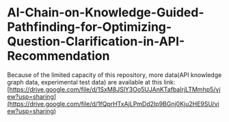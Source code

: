 # AI-Chain-on-Knowledge-Guided-Pathfinding-for-Optimizing-Question-Clarification-in-API-Recommendation
Because of the limited capacity of this repository, more data(API knowledge graph data, experimental test data) are available at this link: [https://drive.google.com/file/d/1SxM8JSlY3Oo5UJAnKTafbaIrjLTMmhp5/view?usp=sharing](https://drive.google.com/file/d/1fQprHTxAjLPmDd2Ip9BGnj0Kju2HE9SU/view?usp=sharing)
